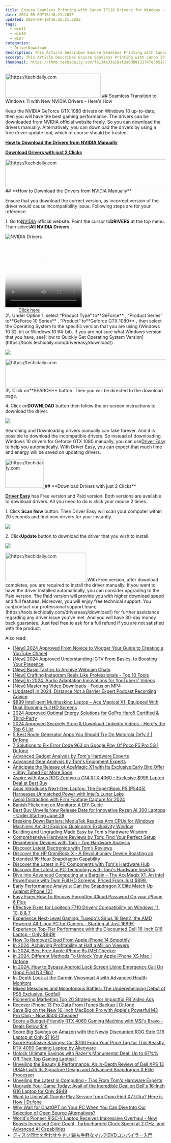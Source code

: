 ```yaml
---
title: Ensure Seamless Printing with Canon IP110 Drivers for Windows - Latest Versions Available!
date: 2024-09-09T16:16:21.203Z
updated: 2024-09-10T16:16:21.203Z
tags:
  - win11
  - win10
  - win7
categories:
  - DriverDownload
description: This Article Describes Ensure Seamless Printing with Canon IP110 Drivers for Windows - Latest Versions Available!
excerpt: This Article Describes Ensure Seamless Printing with Canon IP110 Drivers for Windows - Latest Versions Available!
thumbnail: https://thmb.techidaily.com/fa134e33a19af2a6d89131747e3b5172ee7c3295829397bcf7ff50f7e4bad5d7.png
---
```


<!-- affiliate ads begin -->
<a href="https://25home.pxf.io/c/5597632/2123475/16836" target="_top" id="2123475">
  <img src="//a.impactradius-go.com/display-ad/16836-2123475" border="0" alt="https://techidaily.com" width="300" height="75"/>
</a>
<img height="0" width="0" src="https://25home.pxf.io/i/5597632/2123475/16836" style="position:absolute;visibility:hidden;" border="0" />
<!-- affiliate ads end -->
## Seamless Transition to Windows 11 with New NVIDIA Drivers - Here's How

Keep the NVIDIA GeForce GTX 1080 drivers on Windows 10 up-to-date, then you will have the best gaming performance. The drivers can be downloaded from NVIDIA official website freely. So you can download the drivers manually. Alternatively, you can download the drivers by using a free driver update tool, which of course should be trusted.

[**How to Download the Drivers from NVIDIA Manually**](https://tools.techidaily.com/drivereasy/download/)

[**Download Drivers with just 2 Clicks**](https://tools.techidaily.com/drivereasy/download/)

<!-- affiliate ads begin -->
<a href="https://appsumo.8odi.net/c/5597632/2130870/7443" target="_top" id="2130870">
  <img src="//a.impactradius-go.com/display-ad/7443-2130870" border="0" alt="https://techidaily.com" width="728" height="90"/>
</a>
<img height="0" width="0" src="https://appsumo.8odi.net/i/5597632/2130870/7443" style="position:absolute;visibility:hidden;" border="0" />
<!-- affiliate ads end -->
## **How to Download the Drivers from NVIDIA Manually**

 Ensure that you download the correct version, as incorrect version of the driver would cause incompatibility issue. Following steps are for your reference.

 1\. Go to[NVIDIA](https://tools.techidaily.com/drivereasy/download/) official website. Point the cursor to**DRIVERS** at the top menu. Then select**All NVIDIA Drivers** .

![NVIDIA Drivers](https://images.drivereasy.com/wp-content/uploads/2016/09/img_57ccd935a0f0a.jpg)

<!-- affiliate ads begin -->
<span id="1265663">
					<video width="240" height="200" style="cursor:pointer"
           poster="//a.impactradius-go.com/display-clicktoplayimage/1265663.png"
           onclick="if(!this.playClicked){this.play();this.setAttribute('controls',true);this.playClicked=true;}">
	   <source src="//a.impactradius-go.com/display-ad/4482-1265663">
	   <img src="//a.impactradius-go.com/display-clicktoplayimage/1265663.png" style="border: none; height: 100%; width: 100%; object-fit: contain">
	</video>
	<div style="width:150px;text-align:center"><a href="javascript:window.open(decodeURIComponent('https%3A%2F%2Fmartinic.evyy.net%2Fc%2F5597632%2F1265663%2F4482'), '_blank');void(0);">Click here</a></div>
</span>
<img height="0" width="0" src="https://imp.pxf.io/i/5597632/1265663/4482" style="position:absolute;visibility:hidden;" border="0" />
<!-- affiliate ads end -->
 2\. Under Option 1, select “Product Type” to**GeForce** , “Product Series” to**GeForce 10 Series** , “Product” to**Geforce GTX 1080** , then select the Operating System to the specific version that you are using (Windows 10 32-bit or Windows 10 64-bit). If you are not sure what Windows version that you have, see[How to Quickly Get Operating System Version](https://tools.techidaily.com/drivereasy/download/) .

![](https://images.drivereasy.com/wp-content/uploads/2016/10/img_581410198d290.jpg)

<!-- affiliate ads begin -->
<a href="https://zebaoaffiliateprogram.pxf.io/c/5597632/2137974/21526" target="_top" id="2137974">
  <img src="//a.impactradius-go.com/display-ad/21526-2137974" border="0" alt="https://techidaily.com" width="728" height="90"/>
</a>
<img height="0" width="0" src="https://zebaoaffiliateprogram.pxf.io/i/5597632/2137974/21526" style="position:absolute;visibility:hidden;" border="0" />
<!-- affiliate ads end -->
 3\. Click on**SEARCH** button. Then you will be directed to the download page.

 4\. Click on**DOWNLOAD** button then follow the on-screen instructions to download the driver.

![](https://images.drivereasy.com/wp-content/uploads/2016/10/img_581412f0a2c64.jpg)

 Searching and Downloading drivers manually can take forever. And it is possible to download the incompatible drivers. So instead of downloading Windows 10 drivers for Geforce GTX 1080 manually, you can use[Driver Easy](https://tools.techidaily.com/drivereasy/download/) to help you automatically. With Driver Easy, you can expect that much time and energy will be saved on updating drivers.

<!-- affiliate ads begin -->
<a href="https://25home.pxf.io/c/5597632/2123466/16836" target="_top" id="2123466">
  <img src="//a.impactradius-go.com/display-ad/16836-2123466" border="0" alt="https://techidaily.com" width="120" height="90"/>
</a>
<img height="0" width="0" src="https://25home.pxf.io/i/5597632/2123466/16836" style="position:absolute;visibility:hidden;" border="0" />
<!-- affiliate ads end -->
## **Download Drivers with just 2 Clicks**

**[Driver Easy](https://tools.techidaily.com/drivereasy/download/)**  has Free version and Paid version. Both versions are available to download drivers. All you need to do is click your mouse 2 times.

1\. Click **Scan Now**  button. Then Driver Easy will scan your computer within 20 seconds and find new drivers for your instantly.  

![](https://images.drivereasy.com/wp-content/uploads/2017/04/img_58eca1022f7b7.png)

 2\. Click**Update** button to download the driver that you wish to install.

![](https://images.drivereasy.com/wp-content/uploads/2017/04/img_58eca27c67b42.jpg)

<!-- affiliate ads begin -->
<a href="https://25home.pxf.io/c/5597632/2123473/16836" target="_top" id="2123473">
  <img src="//a.impactradius-go.com/display-ad/16836-2123473" border="0" alt="https://techidaily.com" width="254" height="90"/>
</a>
<img height="0" width="0" src="https://25home.pxf.io/i/5597632/2123473/16836" style="position:absolute;visibility:hidden;" border="0" />
<!-- affiliate ads end -->
 With Free version, after download completes, you are required to install the driver manually. If you want to have the driver installed automatically, you can consider upgrading to the Paid version. The Paid version will provide you with higher download speed and full features. Moreover, you will enjoy free technical support. You can[contact our professional support team](https://tools.techidaily.com/drivereasy/download/) for further assistance regarding any driver issue you’ve met. And you will have 30-day money back guarantee. Just feel free to ask for a full refund if you are not satisfied with the product.

<ins class="adsbygoogle"
     style="display:block"
     data-ad-format="autorelaxed"
     data-ad-client="ca-pub-7571918770474297"
     data-ad-slot="1223367746"></ins>



<ins class="adsbygoogle"
     style="display:block"
     data-ad-client="ca-pub-7571918770474297"
     data-ad-slot="8358498916"
     data-ad-format="auto"
     data-full-width-responsive="true"></ins>

<span class="atpl-alsoreadstyle">Also read:</span>
<div><ul>
<li><a href="https://youtube-webster.techidaily.com/024-approved-from-novice-to-vlogger-your-guide-to-creating-a-youtube-chanel/"><u>[New] 2024 Approved  From Novice to Vlogger  Your Guide to Creating a YouTube Chanel</u></a></li>
<li><a href="https://instagram-videos.techidaily.com/new-2024-approved-understanding-igtv-from-basics-to-boosting-your-presence/"><u>[New] 2024 Approved  Understanding IGTV  From Basics, to Boosting Your Presence</u></a></li>
<li><a href="https://video-capture.techidaily.com/new-basic-tactics-to-archive-webcam-chats/"><u>[New] Basic Tactics to Archive Webcam Chats</u></a></li>
<li><a href="https://instagram-clips.techidaily.com/new-crafting-instagram-reels-like-professionals-top-10-tools/"><u>[New] Crafting Instagram Reels Like Professionals - Top 10 Tools</u></a></li>
<li><a href="https://facebook-video-footage.techidaily.com/new-in-2024-audio-adaptation-innovations-for-youtubers-videos/"><u>[New] In 2024, Audio Adaptation Innovations for YouTubers' Videos</u></a></li>
<li><a href="https://screen-sharing-recording.techidaily.com/new-mastering-video-downloads-focus-on-mp4/"><u>[New] Mastering Video Downloads - Focus on MP4</u></a></li>
<li><a href="https://video-screen-grab.techidaily.com/updated-in-2024-distance-not-a-barrier-expert-podcast-recording-advice/"><u>[Updated] In 2024, Distance Not a Barrier  Expert Podcast Recording Advice</u></a></li>
<li><a href="https://hardware-help.techidaily.com/899-intelligent-multitasking-laptop-ace-magical-x1-equipped-with-dual-stunning-full-hd-screens/"><u>$899 Intelligent Multitasking Laptop – Ace Magical X1, Equipped With Dual Stunning Full HD Screens</u></a></li>
<li><a href="https://extra-approaches.techidaily.com/2024-approved-optimal-energy-solutions-for-gopro-hero5-certified-and-third-party/"><u>2024 Approved  Optimal Energy Solutions for GoPro Hero5  Certified & Third-Party</u></a></li>
<li><a href="https://article-knowledge.techidaily.com/2024-approved-securely-store-and-download-linkedin-videos-heres-the-top-6-list/"><u>2024 Approved  Securely Store & Download LinkedIn Videos - Here's the Top 6 List</u></a></li>
<li><a href="https://location-fake.techidaily.com/5-best-route-generator-apps-you-should-try-on-motorola-defy-2-drfone-by-drfone-virtual-android/"><u>5 Best Route Generator Apps You Should Try On Motorola Defy 2 | Dr.fone</u></a></li>
<li><a href="https://howto.techidaily.com/7-solutions-to-fix-error-code-963-on-google-play-of-poco-f5-pro-5g-drfone-by-drfone-fix-android-problems-fix-android-problems/"><u>7 Solutions to Fix Error Code 963 on Google Play Of Poco F5 Pro 5G | Dr.fone</u></a></li>
<li><a href="https://hardware-help.techidaily.com/advanced-gadget-analysis-by-toms-hardware-experts/"><u>Advanced Gadget Analysis by Tom's Hardware Experts</u></a></li>
<li><a href="https://hardware-help.techidaily.com/advanced-gear-analysis-by-toms-equipment-experts/"><u>Advanced Gear Analysis by Tom's Equipment Experts</u></a></li>
<li><a href="https://hardware-help.techidaily.com/anticipate-the-release-of-acemagic-x1-with-its-exclusive-early-bird-offer-stay-tuned-for-more-soon/"><u>Anticipate the Release of AceMagic X1 with Its Exclusive Early Bird Offer – Stay Tuned For More Soon</u></a></li>
<li><a href="https://hardware-help.techidaily.com/aspire-with-asus-rog-zephyrus-g14-rtx-4060-exclusive-999-laptop-deal-at-best-buy/"><u>Aspire with Asus ROG Zephyrus G14 RTX 4060 - Exclusive $999 Laptop Deal at Best Buy</u></a></li>
<li><a href="https://hardware-help.techidaily.com/asus-introduces-next-gen-laptop-the-expertbook-p5-p5405-harnesses-unmatched-power-with-intels-lunar-lake/"><u>Asus Introduces Next-Gen Laptop: The ExpertBook P5 (P5405) Harnesses Unmatched Power with Intel's Lunar Lake</u></a></li>
<li><a href="https://extra-resources.techidaily.com/avoid-distraction-with-firm-footage-capture-for-2024/"><u>Avoid Distraction with Firm Footage Capture for 2024</u></a></li>
<li><a href="https://network-issues.techidaily.com/banish-flickering-on-monitors-a-diy-guide/"><u>Banish Flickering on Monitors: A DIY Guide</u></a></li>
<li><a href="https://hardware-help.techidaily.com/best-buy-unveils-new-release-date-for-innovative-ryzen-ai-300-laptops-order-starting-june-28/"><u>Best Buy Unveils New Release Date for Innovative Ryzen AI 300 Laptops - Order Starting June 28</u></a></li>
<li><a href="https://hardware-help.techidaily.com/breaking-down-barriers-mediatek-readies-arm-cpus-for-windows-machines-amidst-expiring-qualcomm-exclusivity-window/"><u>Breaking Down Barriers: MediaTek Readies Arm CPUs for Windows Machines Amidst Expiring Qualcomm Exclusivity Window</u></a></li>
<li><a href="https://hardware-help.techidaily.com/building-and-upgrading-made-easy-by-toms-hardware-wisdom/"><u>Building and Upgrading Made Easy by Tom's Hardware Wisdom</u></a></li>
<li><a href="https://hardware-help.techidaily.com/comprehensive-hardware-reviews-by-tom-find-your-perfect-setup/"><u>Comprehensive Hardware Reviews by Tom: Find Your Perfect Setup</u></a></li>
<li><a href="https://hardware-help.techidaily.com/deciphering-devices-with-tom-top-hardware-analysis/"><u>Deciphering Devices with Tom - Top Hardware Analysis</u></a></li>
<li><a href="https://hardware-help.techidaily.com/discover-latest-electronics-with-toms-reviews/"><u>Discover Latest Electronics with Tom’s Reviews</u></a></li>
<li><a href="https://hardware-help.techidaily.com/discover-the-hp-omnibook-x-a-revolutionary-device-boasting-an-extended-16-hour-snapdragon-capability/"><u>Discover the HP OmniBook X - A Revolutionary Device Boasting an Extended 16-Hour Snapdragon Capability</u></a></li>
<li><a href="https://hardware-help.techidaily.com/discover-the-latest-in-pc-components-with-toms-hardware-hub/"><u>Discover the Latest in PC Components with Tom's Hardware Hub</u></a></li>
<li><a href="https://hardware-help.techidaily.com/discover-the-latest-in-pc-technology-with-toms-hardware-insights/"><u>Discover the Latest in PC Technology with Tom's Hardware Insights</u></a></li>
<li><a href="https://hardware-help.techidaily.com/1723862739746-dive-into-advanced-computing-at-a-bargain-the-acemagix-x1-an-intel-powerhouse-with-twin-full-hd-screens-priced-from-just-899/"><u>Dive Into Advanced Computing at a Bargain – The AceMagix X1, An Intel Powerhouse with Twin Full HD Screens, Priced From Just $899.</u></a></li>
<li><a href="https://hardware-help.techidaily.com/early-performance-analysis-can-the-snapdragon-x-elite-match-up-against-iphone-12/"><u>Early Performance Analysis: Can the Snapdragon X Elite Match Up Against iPhone 12?</u></a></li>
<li><a href="https://activate-lock.techidaily.com/easy-fixes-how-to-recover-forgotten-icloud-password-on-your-iphone-6-plus-by-drfone-ios/"><u>Easy Fixes How To Recover Forgotten iCloud Password On your iPhone 6 Plus</u></a></li>
<li><a href="https://win-amazing.techidaily.com/effective-fixes-for-logitech-f710-drivers-compatibility-on-windows-11-10-8-and-7/"><u>Effective Fixes for Logitech F710 Drivers Compatibility on Windows 11, 10, 8 & 7</u></a></li>
<li><a href="https://hardware-help.techidaily.com/experience-next-level-gaming-tuxedos-sirius-16-gen2-the-amd-powered-all-linux-pc-for-gamers-starting-at-just-1699/"><u>Experience Next-Level Gaming: Tuxedo's Sirius 16 Gen2, the AMD Powered All-Linux PC for Gamers - Starting at Just 1699€</u></a></li>
<li><a href="https://hardware-help.techidaily.com/experience-top-tier-performance-with-the-discounted-dell-16-inch-g16-laptop-only-949/"><u>Experience Top-Tier Performance with the Discounted Dell 16-Inch G16 Laptop - Only $949!</u></a></li>
<li><a href="https://activate-lock.techidaily.com/how-to-remove-icloud-from-apple-iphone-14-smoothly-by-drfone-ios/"><u>How To Remove iCloud From Apple iPhone 14 Smoothly</u></a></li>
<li><a href="https://youtube-video-recordings.techidaily.com/in-2024-achieving-profitability-at-half-a-million-viewers/"><u>In 2024, Achieving Profitability at Half a Million Viewers</u></a></li>
<li><a href="https://sim-unlock.techidaily.com/in-2024-best-free-apple-iphone-6s-imei-checker-by-drfone-ios/"><u>In 2024, Best Free Apple iPhone 6s IMEI Checker</u></a></li>
<li><a href="https://iphone-unlock.techidaily.com/in-2024-different-methods-to-unlock-your-apple-iphone-xs-max-drfone-by-drfone-ios/"><u>In 2024, Different Methods To Unlock Your Apple iPhone XS Max | Dr.fone</u></a></li>
<li><a href="https://android-unlock.techidaily.com/in-2024-how-to-bypass-android-lock-screen-using-emergency-call-on-oppo-find-n3-flip-by-drfone-android/"><u>In 2024, How to Bypass Android Lock Screen Using Emergency Call On Oppo Find N3 Flip?</u></a></li>
<li><a href="https://instagram-video-recordings.techidaily.com/in-depth-look-at-the-garmin-vivosmart-4-with-advanced-health-monitors/"><u>In-Depth Look at the Garmin Vivosmart 4 with Advanced Health Monitors</u></a></li>
<li><a href="https://buynow-marvelous.techidaily.com/mixed-messages-and-monotonous-battles-the-underwhelming-debut-of-ps5-exclusive-godfall/"><u>Mixed Messages and Monotonous Battles: The Underwhelming Debut of PS5 Exclusive, Godfall</u></a></li>
<li><a href="https://facebook-video-content.techidaily.com/pioneering-marketing-top-20-strategies-for-impactful-fb-video-ads/"><u>Pioneering Marketing  Top 20 Strategies for Impactful FB Video Ads</u></a></li>
<li><a href="https://review-topics.techidaily.com/recover-iphone-13-pro-data-from-itunes-backup-drfone-by-drfone-ios-data-recovery-ios-data-recovery/"><u>Recover iPhone 13 Pro Data From iTunes Backup | Dr.fone</u></a></li>
<li><a href="https://hardware-help.techidaily.com/1723862738674-save-big-on-the-new-16-inch-macbook-pro-with-apples-powerful-m3-pro-chip-now-500-cheaper/"><u>Save Big on the New 16-Inch MacBook Pro with Apple's Powerful M3 Pro Chip - Now $500 Cheaper!</u></a></li>
<li><a href="https://hardware-help.techidaily.com/1723862742418-score-a-budget-friendly-rtx-4060-gaming-machine-with-msis-bravo-deals-below-1k/"><u>Score a Budget-Friendly RTX 4060 Gaming Machine with MSI's Bravo - Deals Below $1K</u></a></li>
<li><a href="https://hardware-help.techidaily.com/1723862739147-score-big-savings-on-amazon-with-the-newly-discounted-rog-strix-g16-laptop-at-only-1164/"><u>Score Big Savings on Amazon with the Newly Discounted ROG Strix G16 Laptop at Only $1,164!</u></a></li>
<li><a href="https://hardware-help.techidaily.com/1723862676519-score-exclusive-savings-cut-700-from-your-price-tag-for-this-beastly-rtx-4090-gaming-laptop-by-alienware/"><u>Score Exclusive Savings: Cut $700 From Your Price Tag for This Beastly, RTX 4090 Gaming Laptop by Alienware</u></a></li>
<li><a href="https://hardware-help.techidaily.com/1723862729985-unlock-ultimate-savings-with-razers-monumental-deal-up-to-67-off-their-top-gaming-laptop/"><u>Unlock Ultimate Savings with Razer's Monumental Deal: Up to 67%% Off Their Top Gaming Laptop !</u></a></li>
<li><a href="https://hardware-help.techidaily.com/unveiling-the-beauty-and-performance-an-in-depth-review-of-dell-xps-13-9345-with-its-signature-design-and-advanced-snapdragon-x-elite-processor/"><u>Unveiling the Beauty & Performance: An In-Depth Review of Dell XPS 13 (9345) with Its Signature Design and Advanced Snapdragon X Elite Processor</u></a></li>
<li><a href="https://hardware-help.techidaily.com/unveiling-the-latest-in-computing-tips-from-toms-hardware-experts/"><u>Unveiling the Latest in Computing - Tips From Tom's Hardware Experts</u></a></li>
<li><a href="https://hardware-help.techidaily.com/upgrade-your-game-today-avail-of-the-incredible-deal-on-dells-16-inch-g16-laptop-for-only-949/"><u>Upgrade Your Game Today: Avail of the Incredible Deal on Dell's 16-Inch G16 Laptop for Only $949</u></a></li>
<li><a href="https://howto.techidaily.com/want-to-uninstall-google-play-service-from-oppo-find-x7-ultra-here-is-how-drfone-by-drfone-fix-android-problems-fix-android-problems/"><u>Want to Uninstall Google Play Service from Oppo Find X7 Ultra? Here is How | Dr.fone</u></a></li>
<li><a href="https://tech-hub.techidaily.com/why-wait-for-chatgpt-on-your-pc-when-you-can-dive-into-our-selection-of-open-source-alternatives/"><u>Why Wait for ChatGPT on Your PC When You Can Dive Into Our Selection of Open Source Alternatives?</u></a></li>
<li><a href="https://hardware-help.techidaily.com/1723862717739-worlds-pioneer-risc-v-laptop-receives-impressive-overhaul-now-boasts-increased-core-count-turbocharged-clock-speed-at-2-ghz-and-advanced-ai-capabilities/"><u>World's Pioneer RISC-V Laptop Receives Impressive Overhaul - Now Boasts Increased Core Count, Turbocharged Clock Speed at 2 GHz, and Advanced AI Capabilities</u></a></li>
<li><a href="https://discover-helper.techidaily.com/1725288026263-dvd/"><u>ディスク同士を合わせやすい!最も手軽なマルチDVDコンパイラー入門</u></a></li>
</ul></div>
